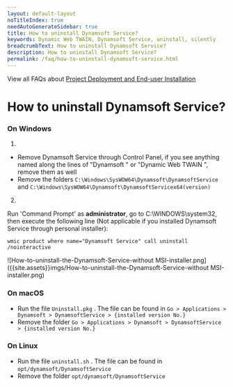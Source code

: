```yaml
---
layout: default-layout
noTitleIndex: true
needAutoGenerateSidebar: true
title: How to uninstall Dynamsoft Service?
keywords: Dynamic Web TWAIN, Dynamsoft Service, uninstall, silently
breadcrumbText: How to uninstall Dynamsoft Service?
description: How to uninstall Dynamsoft Service?
permalink: /faq/how-to-uninstall-dynamsoft-service.html
---
```


View all FAQs about [Project Deployment and End-user Installation](
https://www.dynamsoft.com/web-twain/docs/faq/#project-deployment-and-end-user-installation)

# How to uninstall Dynamsoft Service?

### On Windows

1. 
* Remove Dynamsoft Service through Control Panel, if you see anything named along the lines of "Dynamsoft " or "Dynamic Web TWAIN ", remove them as well
* Remove the folders `C:\Windows\SysWOW64\Dynamsoft\DynamsoftService` and `C:\Windows\SysWOW64\Dynamsoft\DynamsoftServicex64(version)`

2. 
Run 'Command Prompt' as **administrator**, go to C:\WINDOWS\system32, then execute the following line (Not applicable if you installed Dynamsoft Service through personal installer):

``` shell
wmic product where name="Dynamsoft Service" call uninstall /nointeractive
```

![How-to-uninstall-the-Dynamsoft-Service-without MSI-installer.png]({{site.assets}}imgs/How-to-uninstall-the-Dynamsoft-Service-without MSI-installer.png)

### On macOS

* Run the file `Uninstall.pkg` . The file can be found in `Go > Applications > Dynamsoft > DynamsoftService > {installed version No.}`
* Remove the folder `Go > Applications > Dynamsoft > DynamsoftService > {installed version No.}`

### On Linux

* Run the file `uninstall.sh` . The file can be found in `opt/dynamsoft/DynamsoftService`
* Remove the folder `opt/dynamsoft/DynamsoftService`
